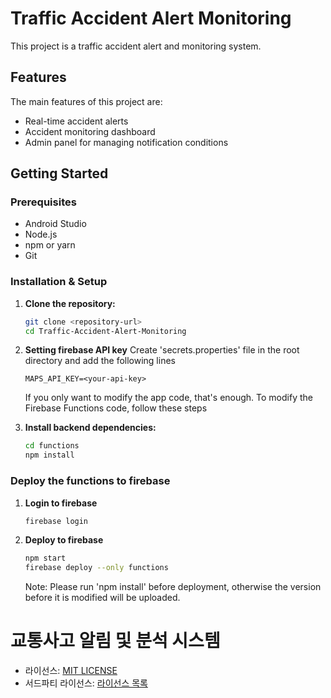 # Traffic Accident Alert Monitoring

This project is a traffic accident alert and monitoring system.

## Features

The main features of this project are:
- Real-time accident alerts
- Accident monitoring dashboard
- Admin panel for managing notification conditions

## Getting Started

### Prerequisites

- Android Studio
- Node.js
- npm or yarn
- Git

### Installation & Setup

1.  **Clone the repository:**
    ```bash
    git clone <repository-url>
    cd Traffic-Accident-Alert-Monitoring
    ```

2. **Setting firebase API key**
    Create 'secrets.properties' file in the root directory and add the following lines
    ```properties
    MAPS_API_KEY=<your-api-key>
    ```

    If you only want to modify the app code, that's enough.
    To modify the Firebase Functions code, follow these steps

3. **Install backend dependencies:**
    ```bash
    cd functions
    npm install
    ```

### Deploy the functions to firebase

1. **Login to firebase**
    ```bash
    firebase login
    ```

2. **Deploy to firebase**
    ```bash
    npm start
    firebase deploy --only functions
    ```

   Note: Please run 'npm install' before deployment, otherwise the version before it is modified will be uploaded.

# 교통사고 알림 및 분석 시스템

- 라이선스: [MIT LICENSE](LICENSE)
- 서드파티 라이선스: [라이선스 목록](dependency-license/licenses.md)